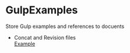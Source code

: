 # GulpExamples
Store Gulp examples and references to docuents

* Concat and Revision files  
  [Example](https://github.com/walvekarnikhil/GulpExamples/tree/master/concat_rev)
